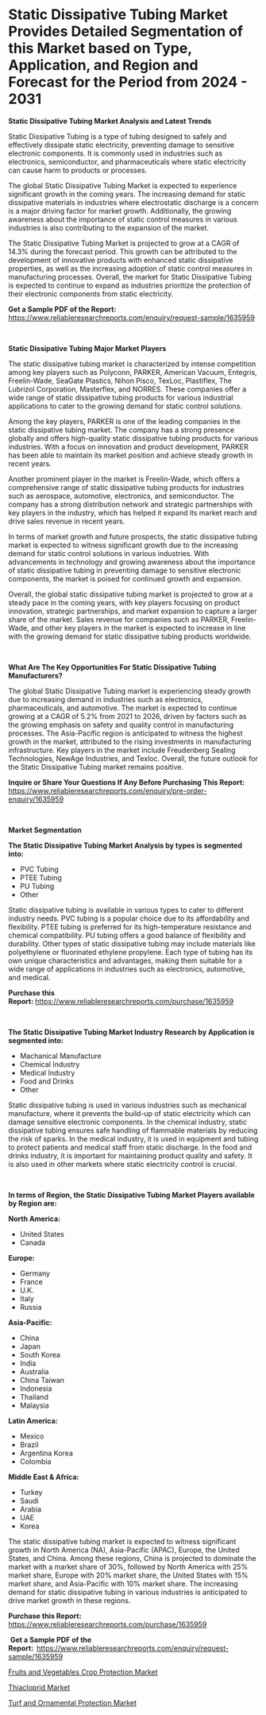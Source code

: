 <p><h1>Static Dissipative Tubing Market Provides Detailed Segmentation of this Market based on Type, Application, and Region and Forecast for the Period from 2024 - 2031</h1></p><p><strong>Static Dissipative Tubing Market Analysis and Latest Trends</strong></p>
<p><p>Static Dissipative Tubing is a type of tubing designed to safely and effectively dissipate static electricity, preventing damage to sensitive electronic components. It is commonly used in industries such as electronics, semiconductor, and pharmaceuticals where static electricity can cause harm to products or processes.</p><p>The global Static Dissipative Tubing Market is expected to experience significant growth in the coming years. The increasing demand for static dissipative materials in industries where electrostatic discharge is a concern is a major driving factor for market growth. Additionally, the growing awareness about the importance of static control measures in various industries is also contributing to the expansion of the market.</p><p>The Static Dissipative Tubing Market is projected to grow at a CAGR of 14.3% during the forecast period. This growth can be attributed to the development of innovative products with enhanced static dissipative properties, as well as the increasing adoption of static control measures in manufacturing processes. Overall, the market for Static Dissipative Tubing is expected to continue to expand as industries prioritize the protection of their electronic components from static electricity.</p></p>
<p><strong>Get a Sample PDF of the Report:&nbsp;</strong> <a href="https://www.reliableresearchreports.com/enquiry/request-sample/1635959">https://www.reliableresearchreports.com/enquiry/request-sample/1635959</a></p>
<p>&nbsp;</p>
<p><strong>Static Dissipative Tubing Major Market Players</strong></p>
<p><p>The static dissipative tubing market is characterized by intense competition among key players such as Polyconn, PARKER, American Vacuum, Entegris, Freelin-Wade, SeaGate Plastics, Nihon Pisco, TexLoc, Plastiflex, The Lubrizol Corporation, Masterflex, and NORRES. These companies offer a wide range of static dissipative tubing products for various industrial applications to cater to the growing demand for static control solutions.</p><p>Among the key players, PARKER is one of the leading companies in the static dissipative tubing market. The company has a strong presence globally and offers high-quality static dissipative tubing products for various industries. With a focus on innovation and product development, PARKER has been able to maintain its market position and achieve steady growth in recent years.</p><p>Another prominent player in the market is Freelin-Wade, which offers a comprehensive range of static dissipative tubing products for industries such as aerospace, automotive, electronics, and semiconductor. The company has a strong distribution network and strategic partnerships with key players in the industry, which has helped it expand its market reach and drive sales revenue in recent years.</p><p>In terms of market growth and future prospects, the static dissipative tubing market is expected to witness significant growth due to the increasing demand for static control solutions in various industries. With advancements in technology and growing awareness about the importance of static dissipative tubing in preventing damage to sensitive electronic components, the market is poised for continued growth and expansion.</p><p>Overall, the global static dissipative tubing market is projected to grow at a steady pace in the coming years, with key players focusing on product innovation, strategic partnerships, and market expansion to capture a larger share of the market. Sales revenue for companies such as PARKER, Freelin-Wade, and other key players in the market is expected to increase in line with the growing demand for static dissipative tubing products worldwide.</p></p>
<p>&nbsp;</p>
<p><strong>What Are The Key Opportunities For Static Dissipative Tubing Manufacturers?</strong></p>
<p><p>The global Static Dissipative Tubing market is experiencing steady growth due to increasing demand in industries such as electronics, pharmaceuticals, and automotive. The market is expected to continue growing at a CAGR of 5.2% from 2021 to 2026, driven by factors such as the growing emphasis on safety and quality control in manufacturing processes. The Asia-Pacific region is anticipated to witness the highest growth in the market, attributed to the rising investments in manufacturing infrastructure. Key players in the market include Freudenberg Sealing Technologies, NewAge Industries, and Texloc. Overall, the future outlook for the Static Dissipative Tubing market remains positive.</p></p>
<p><strong>Inquire or Share Your Questions If Any Before Purchasing This Report:</strong> <a href="https://www.reliableresearchreports.com/enquiry/pre-order-enquiry/1635959">https://www.reliableresearchreports.com/enquiry/pre-order-enquiry/1635959</a></p>
<p>&nbsp;</p>
<p><strong>Market Segmentation</strong></p>
<p><strong>The Static Dissipative Tubing Market Analysis by types is segmented into:</strong></p>
<p><ul><li>PVC Tubing</li><li>PTEE Tubing</li><li>PU Tubing</li><li>Other</li></ul></p>
<p><p>Static dissipative tubing is available in various types to cater to different industry needs. PVC tubing is a popular choice due to its affordability and flexibility. PTEE tubing is preferred for its high-temperature resistance and chemical compatibility. PU tubing offers a good balance of flexibility and durability. Other types of static dissipative tubing may include materials like polyethylene or fluorinated ethylene propylene. Each type of tubing has its own unique characteristics and advantages, making them suitable for a wide range of applications in industries such as electronics, automotive, and medical.</p></p>
<p><strong>Purchase this Report:&nbsp;</strong><a href="https://www.reliableresearchreports.com/purchase/1635959">https://www.reliableresearchreports.com/purchase/1635959</a></p>
<p>&nbsp;</p>
<p><strong>The Static Dissipative Tubing Market Industry Research by Application is segmented into:</strong></p>
<p><ul><li>Machanical Manufacture</li><li>Chemical Industry</li><li>Medical Industry</li><li>Food and Drinks</li><li>Other</li></ul></p>
<p><p>Static dissipative tubing is used in various industries such as mechanical manufacture, where it prevents the build-up of static electricity which can damage sensitive electronic components. In the chemical industry, static dissipative tubing ensures safe handling of flammable materials by reducing the risk of sparks. In the medical industry, it is used in equipment and tubing to protect patients and medical staff from static discharge. In the food and drinks industry, it is important for maintaining product quality and safety. It is also used in other markets where static electricity control is crucial.</p></p>
<p>&nbsp;</p>
<p><strong>In terms of Region, the Static Dissipative Tubing Market Players available by Region are:</strong></p>
<p>
    <p> <strong> North America: </strong>
        <ul>
            <li>United States</li>
            <li>Canada</li>
        </ul>
        </p> 
    <p> <strong> Europe: </strong>
        <ul>
            <li>Germany</li>
            <li>France</li>
            <li>U.K.</li>
            <li>Italy</li>
            <li>Russia</li>
        </ul>
        </p> 
    <p> <strong> Asia-Pacific: </strong>
        <ul>
            <li>China</li>
            <li>Japan</li>
            <li>South Korea</li>
            <li>India</li>
            <li>Australia</li>
            <li>China Taiwan</li>
            <li>Indonesia</li>
            <li>Thailand</li>
            <li>Malaysia</li>
        </ul>
        </p> 
    <p> <strong> Latin America: </strong>
        <ul>
            <li>Mexico</li>
            <li>Brazil</li>
            <li>Argentina Korea</li>
            <li>Colombia</li>
        </ul>
        </p> 
    <p> <strong> Middle East & Africa: </strong>
        <ul>
            <li>Turkey</li>
            <li>Saudi</li>
            <li>Arabia</li>
            <li>UAE</li>
            <li>Korea</li>
        </ul>
    </p>
    </p>
<p><p>The static dissipative tubing market is expected to witness significant growth in North America (NA), Asia-Pacific (APAC), Europe, the United States, and China. Among these regions, China is projected to dominate the market with a market share of 30%, followed by North America with 25% market share, Europe with 20% market share, the United States with 15% market share, and Asia-Pacific with 10% market share. The increasing demand for static dissipative tubing in various industries is anticipated to drive market growth in these regions.</p></p>
<p><strong>Purchase this Report: </strong><a href="https://www.reliableresearchreports.com/purchase/1635959">https://www.reliableresearchreports.com/purchase/1635959</a></p>
<p>&nbsp;<strong>Get a Sample PDF of the Report:&nbsp;&nbsp;</strong><a href="https://www.reliableresearchreports.com/enquiry/request-sample/1635959">https://www.reliableresearchreports.com/enquiry/request-sample/1635959</a></p>
<p><strong></strong></p>
<p><p><a href="https://view.publitas.com/reportprime-1/fruits-and-vegetables-crop-protection-market-with-the-goal-of-estimating-the-market-size-and-future-growth-potential-of-various-market-segments-based-on-component-applications-end-user-and-region/">Fruits and Vegetables Crop Protection Market</a></p><p><a href="https://view.publitas.com/reportprime-1/thiacloprid-market-research-report-provides-critical-insights-that-can-help-shape-business-development-and-investment-strategies/">Thiacloprid Market</a></p><p><a href="https://view.publitas.com/reportprime-1/global-turf-and-ornamental-protection-market-by-types-applications-and-major-players-with-regional-growth-rate-analysis-and-development-situation-from-2023-to-2030/">Turf and Ornamental Protection Market</a></p></p>